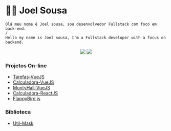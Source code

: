 # :man_technologist: Joel Sousa


<!-- 
[![Linkedin Badge](https://img.shields.io/badge/-LinkedIn-blue?style=flat&logo=Linkedin&logoColor=white&link=https://www.linkedin.com/in/luiz-carlos-abbott-galvão-neto-21a93b148/)](https://www.linkedin.com/in/wender-g-a95847ba/)
[![Facebook Badge](https://img.shields.io/badge/-Facebook-0078D4?style=flat&logo=facebook&logoColor=white&link=https://www.facebook.com/wender.galan)](https://www.facebook.com/wender.galan)
[![Instagram Badge](https://img.shields.io/badge/-Instagram-E4405F?style=flat&logo=instagram&logoColor=white&link=https://www.instagram.com/wendergalan/)](https://www.instagram.com/wendergalan/)
[![Whatsapp Badge](https://img.shields.io/badge/-Whatsapp-4CA143?style=flat&labelColor=4CA143&logo=whatsapp&logoColor=white&link=https://api.whatsapp.com/send?phone=5567981121278&text=Ol%C3%A1%20Wender,%20peguei%20seu%20n%C3%BAmero%20no%20github!)](https://api.whatsapp.com/send?phone=5567981121278&text=Ol%C3%A1%20Wender,%20peguei%20seu%20n%C3%BAmero%20no%20github!)
[![Telegram Badge](https://img.shields.io/badge/-Telegram-1ca0f1?style=flat&labelColor=1ca0f1&logo=telegram&logoColor=white&link=https://t.me/wendergalan)](https://t.me/wendergalan)
[![Gmail Badge](https://img.shields.io/badge/-Gmail-c14438?style=flat&logo=Gmail&logoColor=white&link=mailto:wendergalam@gmail.com)](mailto:wendergalam@gmail.com)
[![Hotmail Badge](https://img.shields.io/badge/-Hotmail-0078D4?style=flat&logo=microsoft-outlook&logoColor=white&link=mailto:wendergalan2014@hotmail.com)](mailto:wendergalan2014@hotmail.com)
-->
    Olá meu nome é Joel sousa, sou desenvolvedor Fullstack com foco em back-end.
    /
    Hello my name is Joel sousa, I'm a Fullstack developer with a focus on backend.

<p align="center"> 
    <a><img src="https://github-readme-stats.vercel.app/api/top-langs/?username=joel-sousa&layout=compact&show_icons=true&exclude_repo=Feminicidio-JS,AdoCao-JS,SGT-JS&locale=pt-br" /></a>
 <a><img src="https://github-readme-stats.vercel.app/api?username=joel-sousa&hide=contribs&locale=pt-br&show_icons=true&rank_icon=github" /></a>
</p>

<h3>Projetos On-line</h3>
<ul>
    <li><a href="https://tarefas-with-vuejs.netlify.app" target="_blank">Tarefas-VueJS</a></li>
    <li><a href="https://calculadora-with-vuejs.netlify.app" target="_blank">Calculadora-VueJS</a></li>
    <li><a href="https://montyhall-with-vuejs.netlify.app" target="_blank">MontyHall-VueJS</a></li>
    <li><a href="https://calculadora-with-reactjs.netlify.app" target="_blank">Calculadora-ReactJS</a></li>
    <li><a href="https://flappybird-with-js.netlify.app" target="_blank">FlappyBird.js</a></li>
</ul>

<h3>Biblioteca</h3>
<ul>
    <li><a href="https://www.npmjs.com/package/util-mask" target="_blank">Util-Mask</a></li>
</ul>



